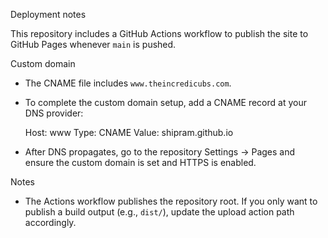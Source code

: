 Deployment notes

This repository includes a GitHub Actions workflow to publish the site to GitHub Pages whenever `main` is pushed.

Custom domain
- The CNAME file includes `www.theincredicubs.com`.
- To complete the custom domain setup, add a CNAME record at your DNS provider:

  Host: www
  Type: CNAME
  Value: shipram.github.io

- After DNS propagates, go to the repository Settings → Pages and ensure the custom domain is set and HTTPS is enabled.

Notes
- The Actions workflow publishes the repository root. If you only want to publish a build output (e.g., `dist/`), update the upload action path accordingly.
